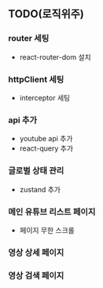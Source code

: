 ## TODO(로직위주)

### router 세팅
* react-router-dom 설치

### httpClient 세팅
* interceptor 세팅

### api 추가
* youtube api 추가
* react-query 추가

### 글로벌 상태 관리
* zustand 추가

### 메인 유튜브 리스트 페이지
* 페이지 무한 스크롤

### 영상 상세 페이지

### 영상 검색 페이지
